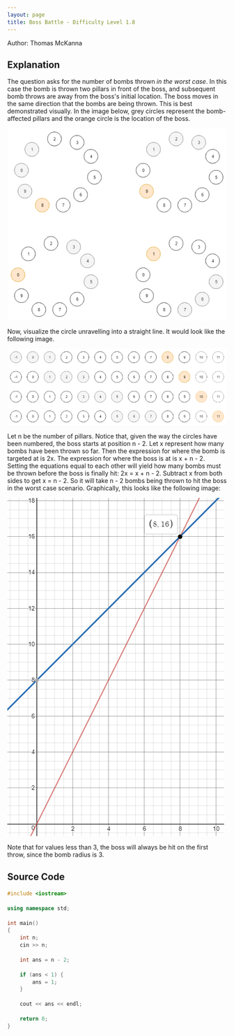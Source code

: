 ```yaml
---
layout: page
title: Boss Battle - Difficulty Level 1.8
---
```


Author: Thomas McKanna

## Explanation

The question asks for the number of bombs thrown _in the worst case_. In this case the bomb is thrown two pillars in front of the boss, and subsequent bomb throws are away from the boss's initial location. The boss moves in the same direction that the bombs are being thrown. This is best demonstrated visually. In the image below, grey circles represent the bomb-affected pillars and the orange circle is the location of the boss.

![visual of boss battle](/assets/solution_img/boss_battle/diagram1.png "Boss battle visualization")

Now, visualize the circle unravelling into a straight line. It would look like the following image.

![visual of boss battle](/assets/solution_img/boss_battle/diagram2.png "Flatten out the circles")

Let n be the number of pillars. Notice that, given the way the circles have been numbered, the boss starts at position n - 2. Let x represent how many bombs have been thrown so far. Then the expression for where the bomb is targeted at is 2x. The expression for where the boss is at is x + n - 2. Setting the equations equal to each other will yield how many bombs must be thrown before the boss is finally hit: 2x = x + n - 2. Subtract x from both sides to get x = n - 2. So it will take n - 2 bombs being thrown to hit the boss in the worst case scenario. Graphically, this looks like the following image:

![graphical representation of boss battle](/assets/solution_img/boss_battle/graph1.png "graphical representation")

Note that for values less than 3, the boss will always be hit on the first throw, since the bomb radius is 3.

## Source Code

```c++
#include <iostream>

using namespace std;

int main()
{
    int n;
    cin >> n;

    int ans = n - 2;

    if (ans < 1) {
        ans = 1;
    }

    cout << ans << endl;

    return 0;
}

```